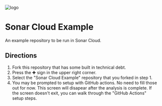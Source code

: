 ![logo](https://user-images.githubusercontent.com/44912347/205971429-00edcd21-2b0f-4d67-a7f5-cf1390438f6e.jpg)

# Sonar Cloud Example

An example repository to be run in Sonar Cloud.

## Directions
1. Fork this repository that has some built in technical debt.
2. Press the ✚ sign in the upper right corner.
3. Select the "Sonar Cloud Example" repository that you forked in step 1.
4. You may be prompted to setup with GitHub actions. No need to fill those out for now. This screen will disapear after the analysis is complete. If the screen doesn't exit, you can walk through the "GitHub Actions" setup steps.
